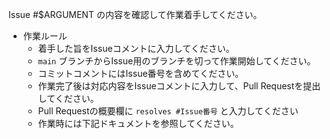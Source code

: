 Issue #$ARGUMENT の内容を確認して作業着手してください。

 - 作業ルール
   - 着手した旨をIssueコメントに入力してください。
   - `main` ブランチからIssue用のブランチを切って作業開始してください。
   - コミットコメントにはIssue番号を含めてください。
   - 作業完了後は対応内容をIssueコメントに入力して、Pull Requestを提出してください。
   - Pull Requestの概要欄に `resolves #Issue番号` と入力してください
   - 作業時には下記ドキュメントを参照してください。
